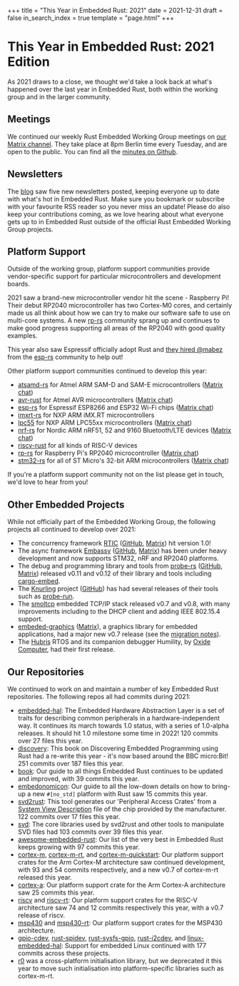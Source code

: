 +++
title = "This Year in Embedded Rust: 2021"
date = 2021-12-31
draft = false
in_search_index = true
template = "page.html"
+++

# This Year in Embedded Rust: 2021 Edition

As 2021 draws to a close, we thought we'd take a look back at what's happened
over the last year in Embedded Rust, both within the working group and in the
larger community.

<!-- more -->

## Meetings

We continued our weekly Rust Embedded Working Group meetings on [our Matrix channel](#rust-embedded:matrix.org). They take place at 8pm Berlin time every Tuesday, and are open to the public. You can find all the [minutes on Github].

[#rust-embedded:matrix.org]: https://matrix.to/#/#rust-embedded:matrix.org
[minutes on Github]: https://github.com/rust-embedded/wg/tree/master/minutes

## Newsletters

The [blog] saw five new newsletters posted, keeping everyone up to date with what's hot in Embedded Rust. Make sure you bookmark or subscribe with your favourite RSS reader so you never miss an update! Please do also keep your contributions coming, as we love hearing about what everyone gets up to in Embedded Rust outside of the official Rust Embedded Working Group projects.

[blog]: https://blog.rust-embedded.org/

## Platform Support

Outside of the working group, platform support communities provide vendor-specific support for particular microcontrollers and development boards.

2021 saw a brand-new microcontroller vendor hit the scene - Raspberry Pi! Their debut RP2040 microcontroller has two Cortex-M0 cores, and certainly made us all think about how we can try to make our software safe to use on multi-core systems. A new [rp-rs] community sprang up and continues to make good progress supporting all areas of the RP2040 with good quality examples.

[rp-rs]: https://github.com/rp-rs

This year also saw Espressif officially adopt Rust and [they hired @mabez] from the [esp-rs] community to help out!

[they hired @mabez]: https://mabez.dev/blog/posts/esp-rust-espressif/
[esp-rs]: https://github.com/esp-rs

Other platform support communities continued to develop this year:

* [atsamd-rs](https://github.com/atsamd-rs) for Atmel ARM SAM-D and SAM-E microcontrollers ([Matrix chat](https://matrix.to/#/#atsamd-rs_community:gitter.im))
* [avr-rust](https://github.com/avr-rust) for Atmel AVR microcontrollers ([Matrix chat](https://matrix.to/#/#avr-rust_Lobby:gitter.im))
* [esp-rs](https://github.com/esp-rs) for Espressif ESP8266 and ESP32 Wi-Fi chips ([Matrix chat](https://matrix.to/#/#esp-rs:matrix.org))
* [imxrt-rs](https://github.com/imxrt-rs) for NXP ARM iMX.RT microcontrollers
* [lpc55](https://github.com/lpc55) for NXP ARM LPC55xx microcontrollers ([Matrix chat](https://matrix.to/#/#lpc55:matrix.org))
* [nrf-rs](https://github.com/nrf-rs) for Nordic ARM nRF51, 52 and 9160 Bluetooth/LTE devices ([Matrix chat](https://matrix.to/#/#nrf-rs:matrix.org))
* [riscv-rust](https://github.com/riscv-rust) for all kinds of RISC-V devices
* [rp-rs](https://github.com/rp-rs) for Raspberry Pi's RP2040 microcontroller ([Matrix chat](https://matrix.to/#/#rp-rs:matrix.org))
* [stm32-rs](https://github.com/stm32-rs) for all of ST Micro's 32-bit ARM microcontrollers ([Matrix chat](https://matrix.to/#/#stm32-rs:matrix.org))

If you're a platform support community not on the list please get in touch, we'd love to hear from you!

## Other Embedded Projects

While not officially part of the Embedded Working Group, the following projects all continued to develop over 2021:

* The concurrency framework [RTIC](https://rtic.rs) ([GitHub](https://github.com/rtic-rs), [Matrix](https://matrix.to/#/#rtic:matrix.org)) hit version 1.0!
* The async framework [Embassy](https://embassy.dev) ([GitHub](https://github.com/embassy-rs), [Matrix](https://matrix.to/#/#embassy-rs:matrix.org)) has been under heavy development and now supports STM32, nRF and RP2040 platforms.
* The debug and programming library and tools from [probe-rs](https://probe.rs) ([GitHub](https://github.com/probe-rs), [Matrix](https://matrix.to/#/#probe-rs:matrix.org)) released v0.11 and v0.12 of their library and tools including [cargo-embed](https://github.com/probe-rs/cargo-embed).
* The [Knurling](https://knurling.ferrous-systems.com/) project ([GitHub](https://github.com/knurling-rs)) has had several releases of their tools such as [probe-run](https://github.com/knurling-rs/probe-run).
* The [smoltcp](https://github.com/smoltcp-rs/smoltcp) embedded TCP/IP stack released v0.7 and v0.8, with many improvements including to the DHCP client and adding IEEE 802.15.4 support.
* [embeded-graphics](https://github.com/embedded-graphics) ([Matrix](https://matrix.to/#/#rust-embedded-graphics:matrix.org)), a graphics library for embedded applications, had a major new v0.7 release (see the [migration notes](https://github.com/embedded-graphics/embedded-graphics/blob/master/MIGRATING-0.6-0.7.md)).
* The [Hubris](https://oxidecomputer.github.io/hubris/) RTOS and its companion debugger Humility, by [Oxide Computer](https://oxide.computer/), had their first release.

## Our Repositories

We continued to work on and maintain a number of key Embedded Rust repositories. The following repos all had commits during 2021:

* [embedded-hal](https://github.com/rust-embedded/embedded-hal): The Embedded Hardware Abstraction Layer is a set of traits for describing common peripherals in a hardware-independent way. It continues its march towards 1.0 status, with a series of 1.0-alpha releases. It should hit 1.0 milestone some time in 2022! 120 commits over 27 files this year.
* [discovery](https://github.com/rust-embedded/discovery): This book on Discovering Embedded Programming using Rust had a re-write this year - it's now based around the BBC micro:Bit! 251 commits over 187 files this year.
* [book](https://github.com/rust-embedded/book): Our guide to all things Embedded Rust continues to be updated and improved, with 39 commits this year.
* [embedonomicon](https://github.com/rust-embedded/embedonomicon): Our guide to all the low-down details on how to bring-up a new `#[no_std]` platform with Rust saw 15 commits this year.
* [svd2rust](https://github.com/rust-embedded/svd2rust): This tool generates our 'Peripheral Access Crates' from a [System View Description](https://www.keil.com/pack/doc/CMSIS/SVD/html/index.html) file of the chip provided by the manufacturer. 122 commits over 17 files this year.
* [svd](https://github.com/rust-embedded/svd): The core libraries used by svd2rust and other tools to manipulate SVD files had 103 commits over 39 files this year.
* [awesome-embedded-rust](https://github.com/awesome-embedded-rust): Our list of the very best in Embedded Rust keeps growing with 97 commits this year.
* [cortex-m](https://github.com/rust-embedded/cortex-m), [cortex-m-rt](https://github.com/rust-embedded/cortex-m-rt), and [cortex-m-quickstart](https://github.com/rust-embedded/cortex-m-quickstart): Our platform support crates for the Arm Cortex-M architecture saw continued development, with 93 and 54 commits respectively, and a new v0.7 of cortex-m-rt released this year.
* [cortex-a](https://github.com/rust-embedded/cortex-a): Our platform support crate for the Arm Cortex-A architecture saw 25 commits this year.
* [riscv](https://github.com/rust-embedded/riscv) and [riscv-rt](https://github.com/rust-embedded/riscv-rt): Our platform support crates for the RISC-V architecture saw 74 and 12 commits respectively this year, with a v0.7 release of riscv.
* [msp430](https://github.com/rust-embedded/msp430) and [msp430-rt](https://github.com/rust-embedded/msp430): Our platform support crates for the MSP430 architecture.
* [gpio-cdev](https://github.com/rust-embedded/gpio-cdev), [rust-spidev](https://github.com/rust-embedded/rust-spidev), [rust-sysfs-gpio](https://github.com/rust-embedded/rust-sysfs-gpio), [rust-i2cdev](https://github.com/rust-embedded/rust-i2cdev), and [linux-embedded-hal](https://github.com/rust-embedded/linux-embedded-hal): Support for embedded Linux continued with 177 commits across these projects.
* [r0](https://github.com/rust-embedded/r0) was a cross-platform initialisation library, but we deprecated it this year to move such initialisation into platform-specific libraries such as cortex-m-rt.
